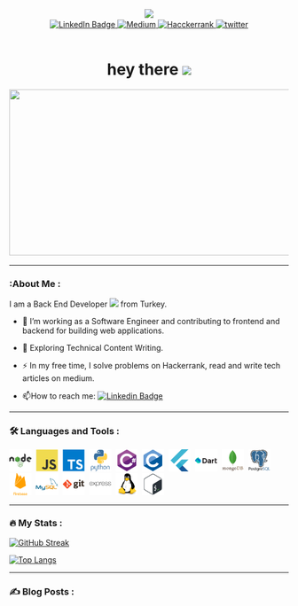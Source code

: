 <div id="header" align="center">
  <img src="https://media.giphy.com/media/M9gbBd9nbDrOTu1Mqx/giphy.gif" width="100"/>
  <div id="badges">
    <a href="www.linkedin.com/in/ibrahim-sengun63">
      <img src="https://img.shields.io/badge/LinkedIn-blue?style=for-the-badge&logo=linkedin&logoColor=white" alt="LinkedIn Badge"/>
    </a>
    <a href="https://medium.com/@ibrahimsengun">
      <img src="https://img.shields.io/badge/Medium-12100E?style=for-the-badge&logo=medium&logoColor=white" alt="Medium"/>
    </a>
    <a href="https://www.hackerrank.com/profile/ibrahimsengun63">
      <img src="https://img.shields.io/badge/-Hackerrank-2EC866?style=for-the-badge&logo=HackerRank&logoColor=white" alt="Hacckerrank"/>
    </a>
    <a href="https://twitter.com/ibrsngn">
      <img src="https://img.shields.io/badge/Twitter-1DA1F2?style=for-the-badge&logo=twitter&logoColor=white" alt="twitter"/>
    </a>
  </div>
  <img src="https://komarev.com/ghpvc/?username=IbrahimSengun63style=flat-square&color=blue" alt=""/>
  <h1>
    hey there
    <img src="https://media.giphy.com/media/hvRJCLFzcasrR4ia7z/giphy.gif" width="30px"/>
  </h1>
</div>
<div align="center">
  <img src="https://media.giphy.com/media/dWesBcTLavkZuG35MI/giphy.gif" width="600" height="300"/>
</div>

---

### :About Me :
I am a Back End Developer <img src="https://media.giphy.com/media/WUlplcMpOCEmTGBtBW/giphy.gif" width="30"> from Turkey.
- :telescope: I’m working as a Software Engineer and contributing to frontend and backend for building web applications.

- :seedling: Exploring Technical Content Writing.

- :zap: In my free time, I solve problems on Hackerrank, read and write tech articles on medium.

- :mailbox:How to reach me: [![Linkedin Badge](https://img.shields.io/badge/-kakbar-blue?style=flat&logo=Linkedin&logoColor=white)](www.linkedin.com/in/ibrahim-sengun63)

---

### :hammer_and_wrench: Languages and Tools :
<div>
  <img src="https://github.com/devicons/devicon/blob/master/icons/nodejs/nodejs-original-wordmark.svg" title="NodeJS" alt="NodeJS" width="40" height="40"/>&nbsp;
  <img src="https://github.com/devicons/devicon/blob/master/icons/javascript/javascript-original.svg" title="JavaScript" alt="JavaScript" width="40" height="40"/>&nbsp;
  <img src ="https://github.com/devicons/devicon/blob/master/icons/typescript/typescript-original.svg" title="TypeScript" alt="TypeScript" with="40" height="40">&nbsp;
  <img src ="https://github.com/devicons/devicon/blob/master/icons/python/python-original-wordmark.svg" title="Python" alt="Python" with="40" height="40">&nbsp;
  <img src ="https://github.com/devicons/devicon/blob/master/icons/csharp/csharp-original.svg" title="C#" alt="C#" with="40" height="40">&nbsp;
  <img src ="https://github.com/devicons/devicon/blob/master/icons/c/c-original.svg" title="C" alt="C" with="40" height="40">&nbsp;
  <img src="https://github.com/devicons/devicon/blob/master/icons/flutter/flutter-original.svg" title="Flutter" alt="Flutter" width="40" height="40"/>&nbsp;
  <img src ="https://github.com/devicons/devicon/blob/master/icons/dart/dart-original-wordmark.svg" title="Dart" alt="Dart" with="40" height="40">&nbsp;
  <img src ="https://github.com/devicons/devicon/blob/master/icons/mongodb/mongodb-original-wordmark.svg" title="MongoDB" alt="MongoDB" with="40" height="40">&nbsp;
  <img src ="https://github.com/devicons/devicon/blob/master/icons/postgresql/postgresql-original-wordmark.svg" title="Postgresql" alt="Postgresql" with="40" height="40">&nbsp;
  <img src="https://github.com/devicons/devicon/blob/master/icons/firebase/firebase-plain-wordmark.svg" title="Firebase" alt="Firebase" width="40" height="40"/>&nbsp;
  <img src="https://github.com/devicons/devicon/blob/master/icons/mysql/mysql-original-wordmark.svg" title="MySQL"  alt="MySQL" width="40" height="40"/>&nbsp;
  <img src="https://github.com/devicons/devicon/blob/master/icons/git/git-original-wordmark.svg" title="Git" **alt="Git" width="40" height="40"/>&nbsp;
  <img src ="https://github.com/devicons/devicon/blob/master/icons/express/express-original-wordmark.svg" title="Express" alt="Express" with="40" height="40">&nbsp;
  <img src ="https://github.com/devicons/devicon/blob/master/icons/linux/linux-original.svg" title="Linux" alt="Linux" with="40" height="40">&nbsp;
  <img src ="https://github.com/devicons/devicon/blob/master/icons/bash/bash-original.svg" title="Bash" alt="Bash" with="40" height="40">&nbsp;
</div>

---

### :fire: My Stats :
[![GitHub Streak](http://github-readme-streak-stats.herokuapp.com?user=IbrahimSengun63&theme=dark&background=000000)](https://git.io/streak-stats)

[![Top Langs](https://github-readme-stats.vercel.app/api/top-langs/?username=IbrahimSengun63&layout=compact&theme=vision-friendly-dark)](https://github.com/anuraghazra/github-readme-stats)

---

### :writing_hand: Blog Posts :
<!-- BLOG-POST-LIST:START -->
<!-- BLOG-POST-LIST:END -->
